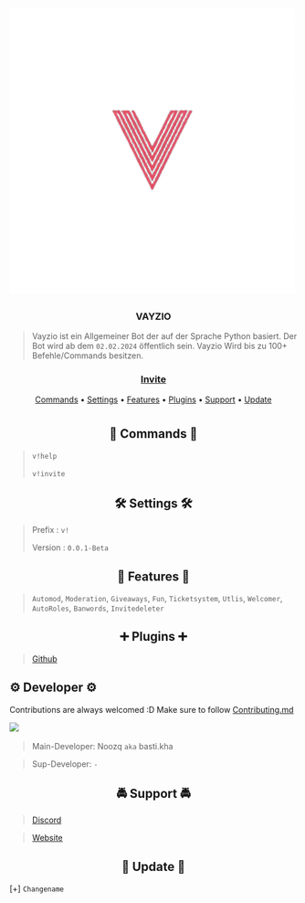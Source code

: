 <h1></h1>
<h1 algin = Center><img src="logo-tra.png" img></h1>
<h3 align = Center>VAYZIO</h3>

> Vayzio ist ein Allgemeiner Bot der auf der Sprache Python basiert.
> Der Bot wird ab dem `02.02.2024` öffentlich sein.
> Vayzio Wird bis zu 100+ Befehle/Commands besitzen.


<h3 align = Center>

  [Invite](https://discord.com/api/oauth2/authorize?client_id=971347959788765237&permissions=8&scope=bot)
</h3>
<p align="center">
  <a href="#Commands">Commands</a>
  •
  <a href="#Settings">Settings</a>
  •
  <a href="#Features">Features</a>
  •
  <a href="#plugins">Plugins</a>
  •
  <a href="#support">Support</a>
  •
  <a href="#update">Update</a>
<h1></h1>

<h2 align="center">🧿 Commands 🧿</h2>

> `v!help`
> 
> `v!invite`

<h2 align="center">🛠️ Settings 🛠️</h2>

> Prefix : `v!`
> 
> Version : `0.0.1-Beta`

<h2 align="center">🚀 Features 🚀</h2>

> `Automod`,
> `Moderation`,
> `Giveaways`,
> `Fun`,
> `Ticketsystem`,
> `Utlis`,
> `Welcomer`,
> `AutoRoles`,
> `Banwords`,
> `Invitedeleter`

<h2 align="center">➕ Plugins ➕</h2>

> [Github]()

<h2 algin="center">⚙️ Developer ⚙️</h2>

Contributions are always welcomed :D Make sure to follow [Contributing.md](/CONTRIBUTING.md)

<a href="https://github.com/Noozq/Vayzio-/graphs/contributors">
  <img src="https://contributors-img.web.app/image?repo=Noozq/Vayzio-" />
</a>

> Main-Developer: Noozq `aka` basti.kha

> Sup-Developer: `-`

<h2 align="center">🚔 Support 🚔</h2>

> [Discord](https://discord.gg/WjYrRvZM9Q) 

> [Website](https://soon.de/)

<h2 align="center">🔮 Update 🔮</h2>

[+] `Changename`
